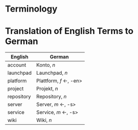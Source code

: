 # Terminology

# Translation of English Terms to German

| English    | German                  |
| ---------- | ----------------------- |
| account    | Konto, _n_              |
| launchpad  | Launchpad, _n_          |
| platform   | Plattform, _f_ <-, -en> |
| project    | Projekt, _n_            |
| repository | Repository, _n_         |
| server     | Server, _m_ <-, -s>     |
| service    | Service, _m_ <-, -s>    |
| wiki       | Wiki, _n_               |
